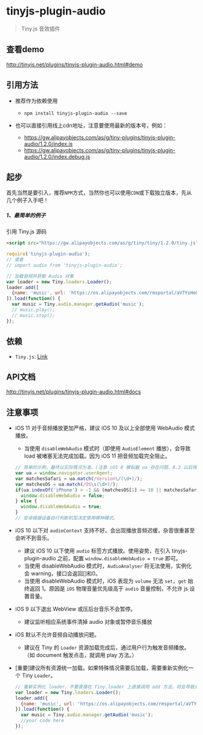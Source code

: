 # tinyjs-plugin-audio

> Tiny.js 音效插件

## 查看demo

http://tinyjs.net/plugins/tinyjs-plugin-audio.html#demo

## 引用方法

- 推荐作为依赖使用

  - `npm install tinyjs-plugin-audio --save`

- 也可以直接引用线上cdn地址，注意要使用最新的版本号，例如：

  - https://gw.alipayobjects.com/as/g/tiny-plugins/tinyjs-plugin-audio/1.2.0/index.js
  - https://gw.alipayobjects.com/as/g/tiny-plugins/tinyjs-plugin-audio/1.2.0/index.debug.js

## 起步
首先当然是要引入，推荐`NPM`方式，当然你也可以使用`CDN`或下载独立版本，先从几个例子入手吧！

##### 1、最简单的例子

引用 Tiny.js 源码
``` html
<script src="https://gw.alipayobjects.com/as/g/tiny/tiny/1.2.0/tiny.js"></script>
```
``` js
require('tinyjs-plugin-audio');
// 或者
// import audio from 'tinyjs-plugin-audio';

// 加载音频并获取 Audio 对象
var loader = new Tiny.loaders.Loader();
loader.add([
  {name: 'music', url: 'https://os.alipayobjects.com/rmsportal/aVTYsHoGDVBnqXKuYDrs.mp3'}
]).load(function() {
  var music = Tiny.audio.manager.getAudio('music');
  // music.play();
  // music.stop();
});
```

## 依赖
- `Tiny.js`: [Link](http://tinyjs.net/api)

## API文档

http://tinyjs.net/plugins/tinyjs-plugin-audio.html#docs

## 注意事项
- iOS 11 对于音频播放更加严格，建议 iOS 10 及以上全部使用 WebAudio 模式播放。
  - 当使用 `disableWebAudio` 模式时（即使用 `AudioElement` 播放），会导致 load 被堵塞无法完成加载。因为 iOS 11 把音频加载完全阻止。

  ``` js
  // 简单的示例，最终以实际情况为准。(注意 iOS 8 模拟器 ua 存在问题，8.3 以后得到修复。)
  var ua = window.navigator.userAgent;
  var matchesSafari = ua.match(/Version\/(\d+)/);
  var matchesOS = ua.match(/OS\s(\d+)/);
  if(ua.indexOf('iPhone') > -1 && (matchesOS[1] >= 10 || matchesSafari[1] >= 10)) {
    window.disableWebAudio = false;
  } else {
    window.disableWebAudio = true;
  }
  // 安卓根据设备自行判断机型决定使用哪种模式。
  ```
- iOS 10 以下对 `audioContext` 支持不好。会出现播放音频迟缓，杂音很重甚至会听不到音乐。

  - 建议 iOS 10 以下使用 `audio` 标签方式播放。使用姿势，在引入 tinyjs-plugin-audio 之前，配置 `window.disableWebAudio = true` 即可。
  - 当使用 disableWebAudio 模式时，`AudioAnalyser` 将无法使用，实例化会 warning，接口会返回[]和0。
  - 当使用 disableWebAudio 模式时，iOS 表现为 `volume` 无法 `set`，`get` 始终返回 1。原因是 `iOS` 物理音量优先级高于 `audio` 音量控制，不允许 js 设置音量。

- iOS 9 以下退出 WebView 或压后台音乐不会暂停。

  - 建议监听相应系统事件清掉 audio 对象或暂停音乐播放

- iOS 默认不允许音频自动播放问题。

  - 建议在 Tiny 的 `Loader` 资源加载完成后，通过用户行为触发音频播放。（如 document 触发点击，就调用 play 方法。）

- [重要]建议所有资源统一加载。如果特殊情况需要后加载，需要重新实例化一个 Tiny `Loader`。

  ``` js
  // 重新实例化 loader，不要直接在 Tiny.loader 上直接调用 add 方法，将会导致资源无法加载。
  var loader = new Tiny.loaders.Loader();
  loader.add({
    {name: 'music', url: 'https://os.alipayobjects.com/rmsportal/aVTYsHoGDVBnqXKuYDrs.mp3'}
  }).load(function() {
    var music = Tiny.audio.manager.getAudio('music');
    //your code here
  });
  ```
